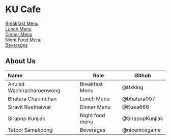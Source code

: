 # KU Cafe

[Breakfast Menu](Menu.md#breakfast-menu)   
[Lunch Menu](Menu.md#Lunch-Menu)   
[Dinner Menu](Menu.md#dinner-menu)   
[Night Food Menu](Menu.md#Night-Food-Menu)  
[Beverages](Menu.md#beverages)

## About Us

| Name      | Role      | Github   |
|:----------|-----------|----------|
| Anuisd Wachiracharoenwong | Breakfast Menu | @ttxking|
| Bhatara Chaemchan | Lunch Menu | @bhatara007|
| Siravit Ruethaiwat | Dinner Menu | @Kuea666 |
| Sirapop Kunjiak | Night food menu | @SIrapopKunjiak |
| Tatpol Samakpong | Beverages | @nicenicegame |
